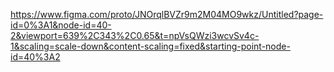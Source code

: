 https://www.figma.com/proto/JNOrqlBVZr9m2M04MO9wkz/Untitled?page-id=0%3A1&node-id=40-2&viewport=639%2C343%2C0.65&t=npVsQWzi3wcvSv4c-1&scaling=scale-down&content-scaling=fixed&starting-point-node-id=40%3A2
